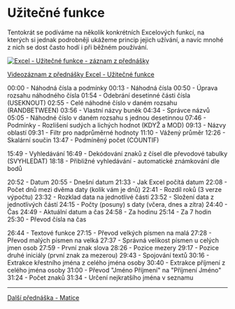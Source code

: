 # Užitečné funkce

Tentokrát se podíváme na několik konkrétních Excelových funkcí, na kterých si jednak podrobněji ukážeme princip jejich užívání, a navíc mnohé z nich se dost často hodí i při běžném používání.

[![Excel - Užitečné funkce - záznam z přednášky](https://img.youtube.com/vi/pke0GHYRfMQ/0.jpg)](https://youtu.be/pke0GHYRfMQ)

[Videozáznam z přednášky Excel - Užitečné funkce](https://youtu.be/pke0GHYRfMQ)

00:00 - Náhodná čísla a podmínky
00:13 - Náhodná čísla
00:50 - Úprava rozsahu náhodného čísla
01:54 - Odebrání desetinné části čísla (USEKNOUT)
02:55 - Celé náhodné číslo v daném rozsahu (RANDBETWEEN)
03:56 - Vlastní názvy buněk
04:34 - Správce názvů
05:05 - Náhodné číslo v daném rozsahu s jednou desetinnou
07:46 - Podmínky - Rozlišení sudých a lichých hodnot (KDYŽ a MOD)
09:13 - Názvy oblastí
09:31 - Filtr pro nadprůměrné hodnoty
11:10 - Vážený průměr
12:26 - Skalární součin
13:47 - Podmíněný počet (COUNTIF)

15:49 - Vyhledávání
16:49 - Dekódování znaků z čísel dle převodové tabulky (SVYHLEDAT)
18:18 - Přibližné vyhledávání - automatické známkování dle bodů

20:52 - Datum
20:55 - Dnešní datum
21:33 - Jak Excel počítá datum
22:08 - Počet dnů mezi dvěma daty (kolik vám je dnů)
22:41 - Rozdíl roků (3 verze výpočtu)
23:32 - Rozklad data na jednotlivé části
23:52 - Složení data z jednotlivých částí
24:15 - Počty (posuny) s daty (včera, dnes a zítra)
24:40 - Čas
24:49 - Aktuální datum a čas
24:58 - Za hodinu
25:14 - Za 7 hodin
25:30 - Převod čísla na čas

26:44 - Textové funkce
27:15 - Převod velkých písmen na malá
27:28 - Převod malých písmen na velká
27:37 - Správná velikost písmen u celých jmen osob
27:59 - První znak slova
28:26 - Pozice mezery
29:17 - Pozice druhé iniciály (první znak za mezerou)
29:43 - Spojování textů
30:16 - Extrakce křestního jména z celého jména osoby
30:40 - Extrakce příjmení z celého jména osoby
31:00 - Převod "Jméno Příjmení" na "Příjmení Jméno"
31:24 - Počet znaků
31:34 - Určení nejkratšího jména v seznamu

---

[Další přednáška - Matice](https://github.com/PetrVobornik/prednasky/tree/master/Excel/05-Matice)
